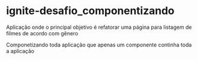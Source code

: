 # ignite-desafio_componentizando
Aplicação onde o principal objetivo é refatorar uma página para listagem de filmes de acordo com gênero

Componetizando toda aplicação que apenas um componente continha toda a aplicação
